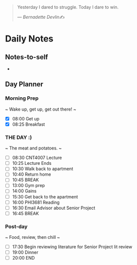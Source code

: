 > Yesterday I dared to struggle. Today I dare to win.
>
> &mdash; <cite>Bernadette Devlin</cite>✍️

# Daily Notes
## Notes-to-self
- 

## Day Planner
### Morning Prep
~
Wake up, get up, get out there!
~
- [x] 08:00 Get up
- [x] 08:25 Breakfast

### THE DAY :)
~
The meat and potatoes.
~
- [ ] 08:30 CNT4007 Lecture
- [ ] 10:25 Lecture Ends
- [ ] 10:30 Walk back to apartment
- [ ] 10:40 Return home
- [ ] 10:45 BREAK
- [ ] 13:00 Gym prep
- [ ] 14:00 Gains
- [ ] 15:30 Get back to the apartment
- [ ] 16:00 PHI3681 Reading
- [ ] 16:30 Email Advisor about Senior Project
- [ ] 16:45 BREAK

### Post-day
~
Food, review, then chill
~
- [ ] 17:30 Begin reviewing literature for Senior Project lit review
- [ ] 19:00 Dinner
- [ ] 20:00 END